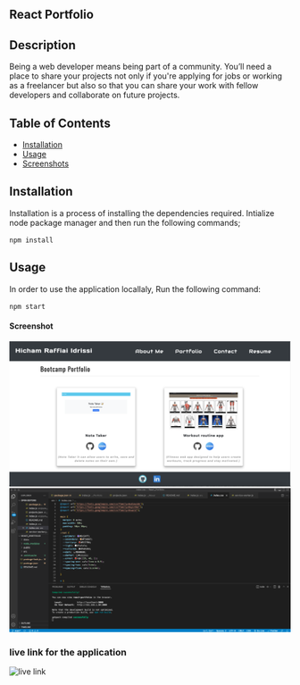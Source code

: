 ## React Portfolio
  

## Description
Being a web developer means being part of a community. You’ll need a place to share your projects not only if you're applying for jobs or working as a freelancer but also so that you can share your work with fellow developers and collaborate on future projects.

## Table of Contents

* [Installation](##Installation)
* [Usage](##Usage)
* [Screenshots](##Screenshots)

## Installation

Installation is a process of installing the dependencies required.
Intialize node package manager and then run the following commands;  
```script
npm install
```  
## Usage

 In order to use the application locallaly, Run the following command:  
```script
npm start
```  

#### Screenshot

![Screenshots](./src/images/screenshot_1.png)
![Screenshots](./src/images/screenshot_2.png)

### live link for the application

![live link](https://hichamraffiaidrissi.github.io/React_Portfolio/#/about) 

  
